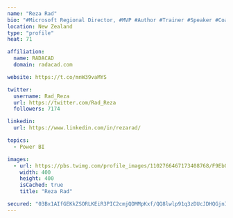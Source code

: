 ```yaml
---
name: "Reza Rad"
bio: "#Microsoft Regional Director, #MVP #Author #Trainer #Speaker #Coach #Consultant #PowerBI "
location: New Zealand
type: "profile"
heat: 71

affiliation:
  name: RADACAD
  domain: radacad.com

website: https://t.co/mnW39vaMYS

twitter:
  username: Rad_Reza
  url: https://twitter.com/Rad_Reza
  followers: 7174

linkedin:
  url: https://www.linkedin.com/in/rezarad/

topics:
  - Power BI

images:
  - url: https://pbs.twimg.com/profile_images/1102766467173408768/F9EbQENa_400x400.png
    width: 400
    height: 400
    isCached: true
    title: "Reza Rad"

secured: "03Bx1AIfGEKkZSORLKEiR3PIC2cmjQDMMpKxf/QQ8lwlp91q3zDUcJDHQGjnIpJeMXS4/013Rjxcky8kwBnALQJKsNIW089nyAdXuhAtzCMxTqO9N3/DjgeYUHDuOU/uvzHO1PYRCpBrttzAf11fs1iFKQBOO0U0ed/ujAP4fd5k0EcTw3a6/vFjJrGXxo8j2E7K0ouAd9zgTo8yoiF+ZxD/mBJp/9H3gMz5ypbs7W9sUmxg+sjR4zhw8PA9ixC0B6CGgpQnbDIBoLJBSWxQnokRduzwyxmLfyPjdl9IYQg0SB+duBWV5WECHyjVMZc7/q0GqIN+Mrll1rWH6vpRd9FupeAysc9tsj2+PEbWSjZ+HQC9xpDqywF8gCTKYbjjy9vAihpzoeWat78z69+5yKEawg80jMdkM2qzpYhQIsA=;kPHr1KuyzXPMeSDseN5CMw=="
---
```


